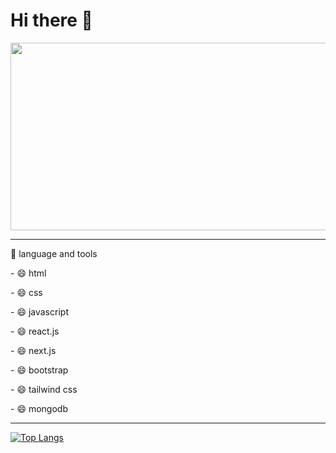<div>
  <h1>Hi there 👋</h1>
  <img src="https://i.pinimg.com/originals/e4/26/70/e426702edf874b181aced1e2fa5c6cde.gif" width="600" height="300"/>
</div>

<hr>

<div>
  <p>📖 language and tools</p>
  <p>  - 😄 html</p>
  <p>  - 😄 css</p>
  <p>  - 😄 javascript</p>
  <p>  - 😄 react.js</p>
  <p>  - 😄 next.js</p>
  <p>  - 😄 bootstrap</p>
  <p>  - 😄 tailwind css</p>
  <p>  - 😄 mongodb</p>
</div>

<hr>

[![Top Langs](https://github-readme-stats.vercel.app/api/top-langs/?username=toomnineteen&layout=compact&theme=vision-friendly-dark)](https://github.com/anuraghazra/github-readme-stats)



<!--
**toomnineteen/toomnineteen** is a ✨ _special_ ✨ repository because its `README.md` (this file) appears on your GitHub profile.
Here are some ideas to get you started:
- 🔭 I’m currently working on ...
- 🌱 I’m currently learning ...
- 👯 I’m looking to collaborate on ...
- 🤔 I’m looking for help with ...
- 💬 Ask me about ...
- 📫 How to reach me: ...
- 😄 Pronouns: ...
- ⚡ Fun fact: ...
-->
